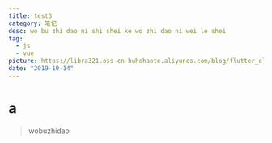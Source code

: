 ```yaml
---
title: test3
category: 笔记
desc: wo bu zhi dao ni shi shei ke wo zhi dao ni wei le shei
tag:
  - js
  - vue
picture: https://libra321.oss-cn-huhehaote.aliyuncs.com/blog/flutter_clean_4.png
date: "2019-10-14"
---
```


# a

> wobuzhidao
